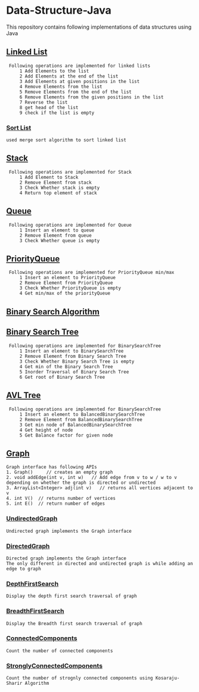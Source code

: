 # Data-Structure-Java

This repository contains following implementations of data structures using Java

## [Linked List](https://github.com/nitr-dimple/Data-Structure-Java/blob/main/DataStructureUsingJava/src/main/java/edu/dimple/datastructure/LinkedList/LinkedList_Element.java)

     Following operations are implemented for linked lists
         1 Add Elements to the list
         2 Add Elements at the end of the list
         3 Add Elements at given positions in the list
         4 Remove Elements from the list
         5 Remove Elements from the end of the list
         6 Remove Elements from the given positions in the list
         7 Reverse the list
         8 get head of the list
         9 check if the list is empty

### [Sort List](https://github.com/nitr-dimple/Data-Structure-Java/blob/main/DataStructureUsingJava/src/main/java/edu/dimple/datastructure/LinkedList/SortList.java)
    used merge sort algorithm to sort linked list

## [Stack](https://github.com/nitr-dimple/Data-Structure-Java/blob/main/DataStructureUsingJava/src/main/java/edu/dimple/datastructure/Stack/Stack_LinkedList.java)
    
     Following operations are implemented for Stack
         1 Add Element to Stack
         2 Remove Element from stack
         3 Check Whether stack is empty
         4 Return top element of stack

## [Queue](https://github.com/nitr-dimple/Data-Structure-Java/blob/main/DataStructureUsingJava/src/main/java/edu/dimple/datastructure/Queue/Queue_LinkedList.java)

     Following operations are implemented for Queue
         1 Insert an element to queue
         2 Remove Element from queue
         3 Check Whether queue is empty 

## [PriorityQueue](https://github.com/nitr-dimple/Data-Structure-Java/blob/main/DataStructureUsingJava/src/main/java/edu/dimple/datastructure/PriorityQueue/PriorityQueue.java)

     Following operations are implemented for PriorityQueue min/max
         1 Insert an element to PriorityQueue
         2 Remove Element from PriorityQueue
         3 Check Whether PriorityQueue is empty 
         4 Get min/max of the priorityQueue

## [Binary Search Algorithm](https://github.com/nitr-dimple/Data-Structure-Java/blob/main/DataStructureUsingJava/src/main/java/edu/dimple/datastructure/BinarySearch/BinarySearch.java)

## [Binary Search Tree](https://github.com/nitr-dimple/Data-Structure-Java/blob/main/DataStructureUsingJava/src/main/java/edu/dimple/datastructure/BST/BinarySearchTree.java)

     Following operations are implemented for BinarySearchTree
         1 Insert an element to BinarySearchTree
         2 Remove Element from Binary Search Tree
         3 Check Whether Binary Search Tree is empty 
         4 Get min of the Binary Search Tree
         5 Inorder Traversal of Binary Search Tree
         6 Get root of Binary Search Tree

## [AVL Tree](https://github.com/nitr-dimple/Data-Structure-Java/blob/main/DataStructureUsingJava/src/main/java/edu/dimple/datastructure/AVL/BalancedBinarySearchTree.java)

     Following operations are implemented for BinarySearchTree
         1 Insert an element to BalancedBinarySearchTree
         2 Remove Element from BalancedBinarySearchTree
         3 Get min node of BalancedBinarySearchTree
         4 Get height of node
         5 Get Balance factor for given node

## [Graph](https://github.com/nitr-dimple/Data-Structure-Java/blob/main/DataStructureUsingJava/src/main/java/edu/dimple/datastructure/Graph/Graph.java)

    Graph interface has following APIs
    1. Graph()     // creates an empty graph
    2. void addEdge(int v, int w)   // Add edge from v to w / w to v depending on whether the graph is directed or undirected
    3. ArrayList<Integer> adj(int v)   // returns all vertices adjacent to v
    4. int V()  // returns number of vertices
    5. int E()  // return number of edges

### [UndirectedGraph](https://github.com/nitr-dimple/Data-Structure-Java/blob/main/DataStructureUsingJava/src/main/java/edu/dimple/datastructure/Graph/UndirectedGraph.java)

    Undirected graph implements the Graph interface

### [DirectedGraph](https://github.com/nitr-dimple/Data-Structure-Java/blob/main/DataStructureUsingJava/src/main/java/edu/dimple/datastructure/Graph/DirectedGraph.java)

    Directed graph implements the Graph interface   
    The only different in directed and undirected graph is while adding an edge to graph

### [DepthFirstSearch](https://github.com/nitr-dimple/Data-Structure-Java/blob/main/DataStructureUsingJava/src/main/java/edu/dimple/datastructure/Graph/DepthFirstSearch.java)

    Display the depth first search traversal of graph

### [BreadthFirstSearch](https://github.com/nitr-dimple/Data-Structure-Java/blob/main/DataStructureUsingJava/src/main/java/edu/dimple/datastructure/Graph/BreadthFirstSearch.java)

    Display the Breadth first search traversal of graph

### [ConnectedComponents](https://github.com/nitr-dimple/Data-Structure-Java/blob/main/DataStructureUsingJava/src/main/java/edu/dimple/datastructure/Graph/ConnectedComponents.java)

    Count the number of connected components

### [StronglyConnectedComponents](https://github.com/nitr-dimple/Data-Structure-Java/blob/main/DataStructureUsingJava/src/main/java/edu/dimple/datastructure/Graph/StronglyConnectedComponents.java)

    Count the number of strognly connected components using Kosaraju-Sharir Algorithm